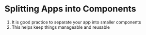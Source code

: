 # Splitting Apps into Components
01. It is good practice to separate your app into smaller components
02. This helps keep things manageable and reusable